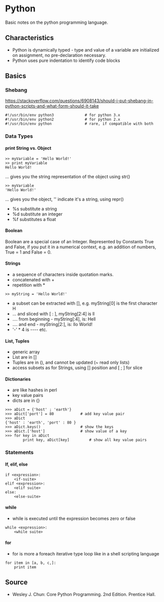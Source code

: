 Python
======

Basic notes on the python programming language. 


## Characteristics

* Python is dynamically typed - type and value of a variable are initialized on assignment, no pre-declaration necessary.
* Python uses pure indentation to identify code blocks

## Basics

### Shebang

https://stackoverflow.com/questions/6908143/should-i-put-shebang-in-python-scripts-and-what-form-should-it-take

```
#!/usr/bin/env python3              # for python 3.x
#!/usr/bin/env python2              # for python 2.x
#!/usr/bin/env python               # rare, if compatible with both
```

### Data Types

#### print String vs. Object

```
>> myVariable = 'Hello World!' 
>> print myVariable
Hello World! 
```

... gives you the string representation of the object using str()

```
>> myVariable
'Hello World!'
```

... gives you the object, '' indicate it's a string, using repr()

* %s substitute a string
* %d substitute an integer
* %f substitutes a float

#### Boolean
Boolean are a special case of an Integer. Represented by Constants True and False, if you put it in a numerical context, e.g. an addition of numbers, True = 1 and False = 0. 

#### Strings
* a sequence of characters inside quotation marks.
* concatenated with +
* repetition with *

```
>> myString = 'Hello World!' 
```

* a subset can be extracted with [], e.g. myString[0] is the first character H
* ... and sliced with [ : ], myString[2:4] is ll
* .... from beginning - myString[:4], is: Hell
* .... and end - myString[2:], is: llo World! 
* '-' * 4 is ----
etc.
 
#### List, Tuples
* generic array
* List are in []
* Tuples are in (), and cannot be updated (~ read only lists)
* access subsets as for Strings, using [] position and [ ; ] for slice

#### Dictionaries
* are like hashes in perl
* key value pairs
* dicts are in {}

```
>>> aDict = {'host' ; 'earth'}
>>> aDict['port'] = 80            # add key value pair
>>> aDict
{'host' : 'earth', 'port' : 80 }
>>> aDict.keys()                  # show the keys
>>> aDict.['host']                # show value of a key
>>> for key in aDict
        print key, aDict[key]         # show all key value pairs
```

### Statements

#### If, elif, else

```
if <expression>:
    <if-suite>
elif <expression>:
    <elif suite>
else:
    <else-suite>
```


#### while

* while is executed until the expression becomes zero or false

```
while <expression>:
    <while suite>
```

#### for

* for is more a foreach iterative type loop like in a shell scripting language

```
for item in [a, b, c,]:
    print item
```


## Source

* Wesley J. Chun: Core Python Programming. 2nd Edition. Prentice Hall.

